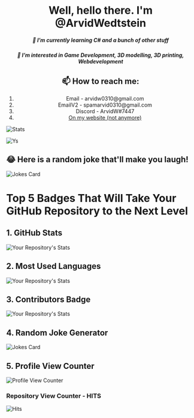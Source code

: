 
<h1 align="center">Well, hello there. I'm @ArvidWedtstein</h1>
<h5 align="center">🌱 I’m currently learning C# and a bunch of other stuff</h2>

<h5 align="center">👀 I’m interested in Game Development, 3D modelling, 3D printing, Webdevelopment</h5>


<h2 align="center">📫 How to reach me: </h6>
<ol align="center">
  <li align="center">Email - arvidw0310@gmail.com</li>
  <li align="center">EmailV2 - spamarvid0310@gmail.com</li>
  <li align="center">Discord - ArvidW#7447</li>
  <li align="center"><a href="https://arvidw.space">On my website (not anymore)</a></li>
</ol>

![Stats](https://github-readme-stats.vercel.app/api?username=ArvidWedtstein&show_icons=true&count_private=true&theme=dracula)

![Ys](https://github-readme-stats.vercel.app/api/top-langs/?username=arvidwedtstein&theme=dracula)

## 😂 Here is a random joke that'll make you laugh!
![Jokes Card](https://readme-jokes.vercel.app/api)

# Top 5 Badges That Will Take Your GitHub Repository to the Next Level
## 1. GitHub Stats
![Your Repository's Stats](https://github-readme-stats.vercel.app/api?username=Tanu-N-Prabhu&show_icons=true)
## 2. Most Used Languages
![Your Repository's Stats](https://github-readme-stats.vercel.app/api/top-langs/?username=Tanu-N-Prabhu&theme=blue-green)
## 3. Contributors Badge
![Your Repository's Stats](https://contrib.rocks/image?repo=arvidwedtstein/Nuxt-Website)
## 4. Random Joke Generator
![Jokes Card](https://readme-jokes.vercel.app/api)
## 5. Profile View Counter
![Profile View Counter](https://komarev.com/ghpvc/?username=arvidwedtstein)
### Repository View Counter - HITS
![Hits](https://hitcounter.pythonanywhere.com/count/tag.svg?url=https://github.com/arvidwedtstein/Nuxt-Website)
